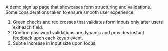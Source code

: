 A demo sign up page that showcases form structuring and validations.
Some considerations taken to ensure smooth user experience:

1) Green checks and red crosses that validates form inputs only after users exit each field.
2) Confirm password validations are dynamic and provides instant feedback upon each keyup event.
3) Subtle increase in input size upon focus.

